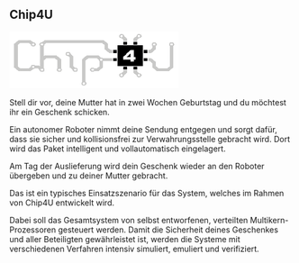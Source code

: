 ## Chip4U

<p class="logo"><img src="assets/img/chip4u.png" /></p>

Stell dir vor, deine Mutter hat in zwei Wochen Geburtstag und du möchtest ihr ein Geschenk schicken.

Ein autonomer Roboter nimmt deine Sendung entgegen und sorgt dafür, dass sie sicher und kollisionsfrei zur Verwahrungsstelle gebracht wird. Dort wird das Paket intelligent und vollautomatisch eingelagert.

Am Tag der Auslieferung wird dein Geschenk wieder an den Roboter übergeben und zu deiner Mutter gebracht.

Das ist ein typisches Einsatzszenario für das System, welches im Rahmen von Chip4U entwickelt wird.

Dabei soll das Gesamtsystem von selbst entworfenen, verteilten Multikern-Prozessoren gesteuert werden. Damit die Sicherheit deines Geschenkes und aller Beteiligten gewährleistet ist, werden die Systeme mit verschiedenen Verfahren intensiv simuliert, emuliert und verifiziert.
